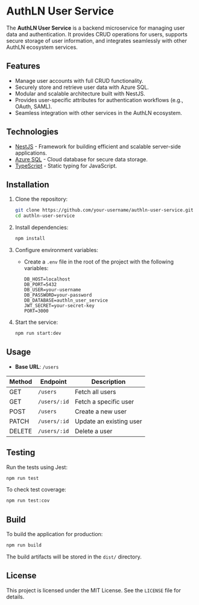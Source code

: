 # AuthLN User Service

The **AuthLN User Service** is a backend microservice for managing user data and authentication. It provides CRUD operations for users, supports secure storage of user information, and integrates seamlessly with other AuthLN ecosystem services.

## Features

- Manage user accounts with full CRUD functionality.
- Securely store and retrieve user data with Azure SQL.
- Modular and scalable architecture built with NestJS.
- Provides user-specific attributes for authentication workflows (e.g., OAuth, SAML).
- Seamless integration with other services in the AuthLN ecosystem.

## Technologies

- [NestJS](https://nestjs.com/) - Framework for building efficient and scalable server-side applications.
- [Azure SQL](https://azure.microsoft.com/en-us/products/sql-database/) - Cloud database for secure data storage.
- [TypeScript](https://www.typescriptlang.org/) - Static typing for JavaScript.

## Installation

1. Clone the repository:

   ```bash
   git clone https://github.com/your-username/authln-user-service.git
   cd authln-user-service
   ```

2. Install dependencies:

   ```bash
   npm install
   ```

3. Configure environment variables:

   - Create a `.env` file in the root of the project with the following variables:
     ```dotenv
     DB_HOST=localhost
     DB_PORT=5432
     DB_USER=your-username
     DB_PASSWORD=your-password
     DB_DATABASE=authln_user_service
     JWT_SECRET=your-secret-key
     PORT=3000
     ```

4. Start the service:
   ```bash
   npm run start:dev
   ```

## Usage

- **Base URL**: `/users`

| Method | Endpoint     | Description             |
| ------ | ------------ | ----------------------- |
| GET    | `/users`     | Fetch all users         |
| GET    | `/users/:id` | Fetch a specific user   |
| POST   | `/users`     | Create a new user       |
| PATCH  | `/users/:id` | Update an existing user |
| DELETE | `/users/:id` | Delete a user           |

## Testing

Run the tests using Jest:

```bash
npm run test
```

To check test coverage:

```bash
npm run test:cov
```

## Build

To build the application for production:

```bash
npm run build
```

The build artifacts will be stored in the `dist/` directory.

## License

This project is licensed under the MIT License. See the `LICENSE` file for details.
